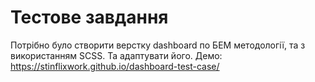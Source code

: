 # Тестове завдання

Потрібно було створити верстку dashboard по БЕМ методології, та з використанням SCSS. Та адаптувати його.
Демо: https://stinflixwork.github.io/dashboard-test-case/
